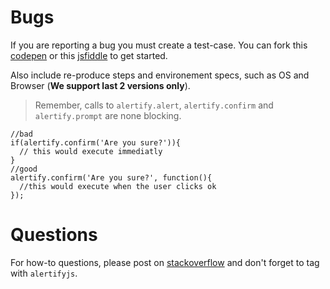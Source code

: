 Bugs
====
If you are reporting a bug you must create a test-case. You can fork this [codepen](http://codepen.io/anon/pen/cCHFe) or this [jsfiddle](http://jsfiddle.net/jua4L/) to get started.

Also include re-produce steps and environement specs, such as OS and Browser (**We support last 2 versions only**).

> Remember, calls to `alertify.alert`, `alertify.confirm` and `alertify.prompt` are none blocking.
  ```  
  //bad
  if(alertify.confirm('Are you sure?')){
    // this would execute immediatly
  }
  //good
  alertify.confirm('Are you sure?', function(){
    //this would execute when the user clicks ok
  });    
  ```


Questions
====
For how-to questions, please post on [stackoverflow](http://stackoverflow.com/questions/tagged/alertifyjs) and don't forget to tag with `alertifyjs`.
